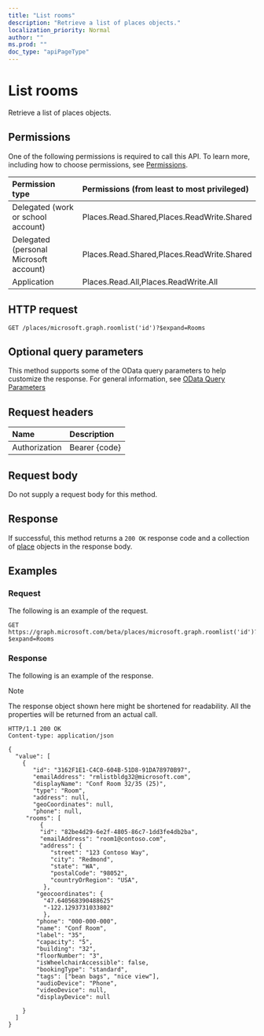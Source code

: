 ```yaml
---
title: "List rooms"
description: "Retrieve a list of places objects."
localization_priority: Normal
author: ""
ms.prod: ""
doc_type: "apiPageType"
---
```


# List rooms

Retrieve a list of places objects.

## Permissions

One of the following permissions is required to call this API. To learn more, including how to choose permissions, see [Permissions](/graph/permissions-reference).

| Permission type                        | Permissions (from least to most privileged) |
|:---------------------------------------|:--------------------------------------------|
| Delegated (work or school account)     | Places.Read.Shared,Places.ReadWrite.Shared |
| Delegated (personal Microsoft account) | Places.Read.Shared,Places.ReadWrite.Shared |
| Application                            | Places.Read.All,Places.ReadWrite.All |

## HTTP request

<!-- { "blockType": "ignored" } -->

```http
GET /places/microsoft.graph.roomlist('id')?$expand=Rooms
```

## Optional query parameters

This method supports some of the OData query parameters to help customize the response. For general information, see [OData Query Parameters](/graph/query-parameters)

## Request headers

| Name      |Description|
|:----------|:----------|
| Authorization | Bearer {code} |

## Request body

Do not supply a request body for this method.

## Response

If successful, this method returns a `200 OK` response code and a collection of [place](../resources.place.md) objects in the response body.

## Examples

### Request

The following is an example of the request.
<!-- {
  "blockType": "request",
  "name": "get_rooms"
}-->

```http
GET https://graph.microsoft.com/beta/places/microsoft.graph.roomlist('id')?$expand=Rooms
```

### Response

The following is an example of the response.

> [!NOTE]
> The response object shown here might be shortened for readability. All the properties will be returned from an actual call.

<!-- {
  "blockType": "response",
  "truncated": true,
  "@odata.type": "microsoft.graph.places",
  "isCollection": true
} -->

```http
HTTP/1.1 200 OK
Content-type: application/json

{
  "value": [
    {
       "id": "3162F1E1-C4C0-604B-51D8-91DA78970B97",
       "emailAddress": "rmlistbldg32@microsoft.com",
       "displayName": "Conf Room 32/35 (25)",
       "type": "Room",
       "address": null,
       "geoCoordinates": null,
       "phone": null,
     "rooms": [
         {
         "id": "82be4d29-6e2f-4805-86c7-1dd3fe4db2ba",
         "emailAddress": "room1@contoso.com",
         "address": {
            "street": "123 Contoso Way",
            "city": "Redmond",
            "state": "WA",
            "postalCode": "98052",
            "countryOrRegion": "USA",
          },
        "geocoordinates": {
          "47.640568390488625"
          "-122.1293731033802"
          },
        "phone": "000-000-000",
        "name": "Conf Room",
        "label": "35",
        "capacity": "5",
        "building": "32",
        "floorNumber": "3",
        "isWheelchairAccessible": false,
        "bookingType": "standard",
        "tags": ["bean bags", "nice view"],
        "audioDevice": "Phone",
        "videoDevice": null,
        "displayDevice": null

    }
  ]
}
```

<!-- uuid: 16cd6b66-4b1a-43a1-adaf-3a886856ed98
2019-02-04 14:57:30 UTC -->
<!-- {
  "type": "#page.annotation",
  "description": "List rooms",
  "keywords": "",
  "section": "documentation",
  "tocPath": ""
}-->
